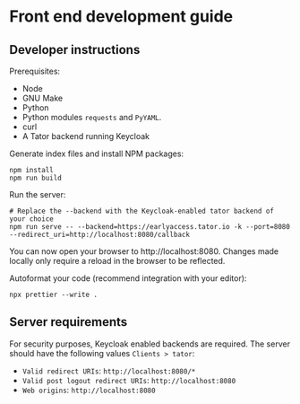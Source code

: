 # Front end development guide

## Developer instructions

Prerequisites:

* Node
* GNU Make
* Python
* Python modules `requests` and `PyYAML`.
* curl
* A Tator backend running Keycloak

Generate index files and install NPM packages:

```shell
npm install
npm run build
```

Run the server:

```shell
# Replace the --backend with the Keycloak-enabled tator backend of your choice
npm run serve -- --backend=https://earlyaccess.tator.io -k --port=8080 --redirect_uri=http://localhost:8080/callback
```

You can now open your browser to http://localhost:8080. Changes made locally only require a reload in the browser to be reflected.

Autoformat your code (recommend integration with your editor):

```shell
npx prettier --write .
```

## Server requirements

For security purposes, Keycloak enabled backends are required. The server should have the following values `Clients > tator`:

* `Valid redirect URIs`: `http://localhost:8080/*`
* `Valid post logout redirect URIs`: `http://localhost:8080`
* `Web origins`: `http://localhost:8080`

